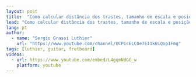 ```yaml
---
layout: post
title:  "Como calcular distância dos trastes, tamanho de escala e posição da ponte"
lead: "Como calcular distância dos trastes, tamanho de escala e posição da ponte"
lang: pt
author:
  - name: "Sergio Grassi Luthier"
    url: "https://www.youtube.com/channel/UCPicELC0e7EI1k0iQopIFmg"
tags: [luthier, guitar, fretboard]
videos:
  - url: https://www.youtube.com/embed/L4gqmNdGG_w
    platform: youtube
---
```

